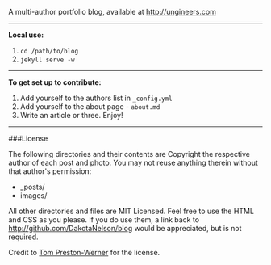 A multi-author portfolio blog, available at http://ungineers.com

---
**Local use:**  
1. `cd /path/to/blog`  
2. `jekyll serve -w`

---
**To get set up to contribute:**  
1. Add yourself to the authors list in `_config.yml`  
2. Add yourself to the about page - `about.md`  
3. Write an article or three. Enjoy!  

---
###License

The following directories and their contents are Copyright the respective author of each post and photo. You may not reuse anything therein without that author's permission:

* _posts/
* images/

All other directories and files are MIT Licensed. Feel free to use the HTML and CSS as you please. If you do use them, a link back to http://github.com/DakotaNelson/blog would be appreciated, but is not required.



Credit to [Tom Preston-Werner](https://github.com/mojombo) for the license.
